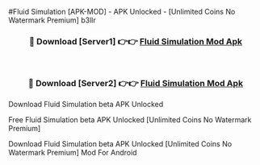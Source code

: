 #Fluid Simulation [APK-MOD] - APK Unlocked - [Unlimited Coins No Watermark Premium] b3llr



<div align="center">

<h3>🔴 Download [Server1] 👉👉 <a href="https://momento.my/?title=Fluid_Simulation">Fluid Simulation Mod Apk</a></h3><br>

<h3>🔴 Download [Server2] 👉👉 <a href="https://momento.my/?title=Fluid_Simulation">Fluid Simulation Mod Apk</a></h3>
</div>



Download Fluid Simulation beta APK Unlocked

Free Fluid Simulation beta APK Unlocked [Unlimited Coins No Watermark Premium]

Download Fluid Simulation beta APK Unlocked [Unlimited Coins No Watermark Premium] Mod For Android
